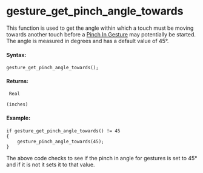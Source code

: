# gesture_get_pinch_angle_towards

This function is used to get the angle within which a touch must be
moving towards another touch before a [Pinch In
Gesture](../../../../The_Asset_Editors/Object_Properties/Gesture_Events)
may potentially be started. The angle is measured in degrees and has a
default value of 45°.

#### **Syntax:**

``` gml
gesture_get_pinch_angle_towards();
```

#### Returns:

``` gml
 Real

(inches)
```

#### Example:

``` gml
if gesture_get_pinch_angle_towards() != 45
{
    gesture_pinch_angle_towards(45);
}
```

The above code checks to see if the pinch in angle for gestures is set
to 45° and if it is not it sets it to that value.
